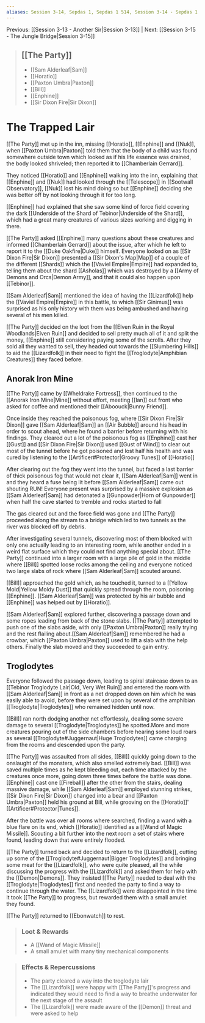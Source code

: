```yaml
---
aliases: Session 3-14, Sepdas 1, Sepdas 1 514, Session 3-14 - Sepdas 1 514, Session 3-14 - Sepdas 1 514 - The Trapped Lair
---
```


Previous: [[Session 3-13 - Another Sir|Session 3-13]] | Next: [[Session 3-15 - The Jungle Bridge|Session 3-15]]

> ## [[The Party]]
>
> - [[Sam Alderleaf|Sam]]
> - [[Horatio]]
> - [[Paxton Umbra|Paxton]]
> - [[Bill]]
> - [[Enphine]]
> - [[Sir Dixon Fire|Sir Dixon]]

# The Trapped Lair

[[The Party]] met up in the inn, missing [[Horatio]], [[Enphine]] and [[Nuk]], when [[Paxton Umbra|Paxton]] told them that the body of a child was found somewhere outside town which looked as if his life essence was drained, the body looked shriveled; then reported it to [[Chamberlain Gerrard]].

They noticed [[Horatio]] and [[Enphine]] walking into the inn, explaining that [[Enphine]] and [[Nuk]] had looked through the [[Telescope]] in [[Sootwall Observatory]], [[Nuk]] lost his mind doing so but [[Enphine]] deciding she was better off by not looking through it for too long.

[[Enphine]] had explained that she saw some kind of force field covering the dark [[Underside of the Shard of Tebinor|Underside of the Shard]], which had a great many creatures of various sizes working and digging in there.

[[The Party]] asked [[Enphine]] many questions about these creatures and informed [[Chamberlain Gerrard]] about the issue, after which he left to report it to the [[Duke Oakfire|Duke]] himself. Everyone looked on as [[Sir Dixon Fire|Sir Dixon]] presented a [[Sir Dixon's Map|Map]] of a couple of the different [[Shards]] which the [[Vaviel Empire|Empire]] had expanded to, telling them about the shard [[Asholas]] which was destroyed by a [[Army of Demons and Orcs|Demon Army]], and that it could also happen upon [[Tebinor]].

[[Sam Alderleaf|Sam]] mentioned the idea of having the [[Lizardfolk]] help the [[Vaviel Empire|Empire]] in this battle, to which [[Sir Ginimus]] was surprised as his only history with them was being ambushed and having several of his men killed.

[[The Party]] decided on the loot from the [[Elven Ruin in the Royal Woodlands|Elven Ruin]] and decided to sell pretty much all of it and split the money, [[Enphine]] still considering paying some of the scrolls. After they sold all they wanted to sell, they headed out towards the [[Slumbering Hills]] to aid the [[Lizardfolk]] in their need to fight the [[Troglodyte|Amphibian Creatures]] they faced before.

## Anorak Iron Mine

[[The Party]] came by [[Wheldrake Fortress]], then continued to the [[Anorak Iron Mine|Mine]] without effort, meeting [[Ian]] out front who asked for coffee and mentioned their [[Aboouck|Bunny Friend]].

Once inside they reached the poisonous fog, where [[Sir Dixon Fire|Sir Dixon]] gave [[Sam Alderleaf|Sam]] an [[Air Bubble]] around his head in order to scout ahead, where he found a barrier before returning with his findings. They cleared out a lot of the poisonous fog as [[Enphine]] cast her [[Gust]] and [[Sir Dixon Fire|Sir Dixon]] used [[Gust of Wind]] to clear out most of the tunnel before he got poisoned and lost half his health and was cured by listening to the [[Artificer#Protector|Groovy Tunes]] of [[Horatio]]

After clearing out the fog they went into the tunnel, but faced a last barrier of thick poisonous fog that would not clear it, [[Sam Alderleaf|Sam]] went in and they heard a fuse being lit before [[Sam Alderleaf|Sam]] came out shouting RUN! Everyone present was surprised by a massive explosion as [[Sam Alderleaf|Sam]] had detonated a [[Gunpowder|Horn of Gunpowder]] when half the cave started to tremble and rocks started to fall

The gas cleared out and the force field was gone and [[The Party]] proceeded along the stream to a bridge which led to two tunnels as the river was blocked off by debris.

After investigating several tunnels, discovering most of them blocked with only one actually leading to an interesting room, while another ended in a weird flat surface which they could not find anything special about. [[The Party]] continued into a larger room with a large pile of gold in the middle where [[Bill]] spotted loose rocks among the ceiling and everyone noticed two large slabs of rock where [[Sam Alderleaf|Sam]] scouted around.

[[Bill]] approached the gold which, as he touched it, turned to a [[Yellow Mold|Yellow Moldy Dust]] that quickly spread through the room, poisoning [[Enphine]]. [[Sam Alderleaf|Sam]] was protected by his air bubble and [[Enphine]] was helped out by [[Horatio]].

[[Sam Alderleaf|Sam]] explored further, discovering a passage down and some ropes leading from back of the stone slabs. [[The Party]] attempted to push one of the slabs aside, with only [[Paxton Umbra|Paxton]] really trying and the rest flailing about.[[Sam Alderleaf|Sam]] remembered he had a crowbar, which [[Paxton Umbra|Paxton]] used to lift a slab with the help others. Finally the slab moved and they succeeded to gain entry.

## Troglodytes

Everyone followed the passage down, leading to spiral staircase down to an [[Tebinor Troglodyte Lair|Old, Very Wet Ruin]] and entered the room with [[Sam Alderleaf|Sam]] in front as a net dropped down on him which he was easily able to avoid, before they were set upon by several of the amphibian [[Troglodyte|Troglodytes]] who remained hidden until now.

[[Bill]] ran north dodging another net effortlessly, dealing some severe damage to several [[Troglodyte|Troglodytes]] he spotted.More and more creatures pouring out of the side chambers before hearing some loud roars as several [[Troglodyte#Juggernaut|Huge Troglodytes]] came charging from the rooms and descended upon the party.

[[The Party]] was assaulted from all sides, [[Bill]] quickly going down to the onslaught of the monsters, which also smelled extremely bad. [[Bill]] was saved multiple times as he kept bleeding out, each time attacked by the creatures once more, going down three times before the battle was done.
[[Enphine]] cast one [[Fireball]] after the other from the stairs, dealing massive damage, while [[Sam Alderleaf|Sam]] employed stunning strikes, [[Sir Dixon Fire|Sir Dixon]] changed into a bear and [[Paxton Umbra|Paxton]] held his ground at Bill, while grooving on the [[Horatio]]' [[Artificer#Protector|Tunes]].

After the battle was over all rooms where searched, finding a wand with a blue flare on its end, which [[Horatio]] identified as a [[Wand of Magic Missile]]. Scouting a bit further into the next room a set of stairs where found, leading down that were entirely flooded.

[[The Party]] turned back and decided to return to the [[Lizardfolk]], cutting up some of the [[Troglodyte#Juggernaut|Bigger Troglodytes]] and bringing some meat for the [[Lizardfolk]], who were quite pleased, all the while discussing the progress with the [[Lizardfolk]] and asked them for help with the [[Demon|Demons]]. They insisted [[The Party]] needed to deal with the [[Troglodyte|Troglodytes]] first and needed the party to find a way to continue through the water.
The [[Lizardfolk]] were disappointed in the time it took [[The Party]] to progress, but rewarded them with a small amulet they found.

[[The Party]] returned to [[Ebonwatch]] to rest.

> ### Loot & Rewards
>
> - A [[Wand of Magic Missile]]
> - A small amulet with many tiny mechanical components

> ### Effects & Repercussions
>
> - The party cleared a way into the troglodyte lair
> - The [[Lizardfolk]] were happy with [[The Party]]'s progress and indicated they would need to find a way to breathe underwater for the next stage of the assault
> - The [[Lizardfolk]] were made aware of the [[Demon]] threat and were asked to help
